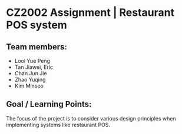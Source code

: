 # CZ2002 Assignment | Restaurant POS system 

## Team members:
- Looi Yue Peng
- Tan Jiawei, Eric
- Chan Jun Jie
- Zhao Yuqing
- Kim Minseo

## Goal / Learning Points:
The focus of the project is to consider various design principles when implementing systems like restaurant POS.


